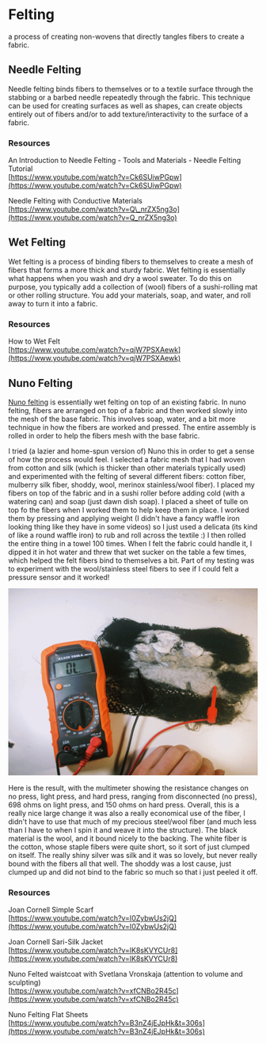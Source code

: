 # Felting

a process of creating non-wovens that directly tangles fibers to create a fabric.

## **Needle Felting**

Needle felting binds fibers to themselves or to a textile surface through the stabbing or a barbed needle repeatedly through the fabric. This technique can be used for creating surfaces as well as shapes, can create objects entirely out of fibers and/or to add texture/interactivity to the surface of a fabric. 

### Resources

An Introduction to Needle Felting - Tools and Materials - Needle Felting Tutorial  
[https://www.youtube.com/watch?v=Ck6SUiwPGpw](https://www.youtube.com/watch?v=Ck6SUiwPGpw)  
  
Needle Felting with Conductive Materials  
[https://www.youtube.com/watch?v=Q\_nrZX5ng3o](https://www.youtube.com/watch?v=Q_nrZX5ng3o)

## **Wet Felting**

Wet felting is a process of binding fibers to themselves to create a mesh of fibers that forms a more thick and sturdy fabric. Wet felting is essentially what happens when you wash and dry a wool sweater. To do this on purpose, you typically add a collection of \(wool\) fibers of a sushi-rolling mat or other rolling structure. You add your materials, soap, and water, and roll away to turn it into a fabric. 

### Resources

How to Wet Felt  
[https://www.youtube.com/watch?v=qjW7PSXAewk](https://www.youtube.com/watch?v=qjW7PSXAewk)

## **Nuno Felting**

[Nuno felting](https://en.wikipedia.org/wiki/Nuno_felting#:~:text=Nuno%20felting%20is%20a%20fabric,gauze%2C%20creating%20a%20lightweight%20felt.) is essentially wet felting on top of an existing fabric. In nuno felting, fibers are arranged on top of a fabric and then worked slowly into the mesh of the base fabric. This involves soap, water, and a bit more technique in how the fibers are worked and pressed. The entire assembly is rolled in order to help the fibers mesh with the base fabric. 

I tried \(a lazier and home-spun version of\) Nuno this in order to get a sense of how the process would feel. I selected a fabric mesh that I had woven from cotton and silk \(which is thicker than other materials typically used\) and experimented with the felting of several different fibers: cotton fiber, mulberry silk fiber, shoddy, wool, merinox stainless/wool fiber\). I placed my fibers on top of the fabric and in a sushi roller before adding cold \(with a watering can\) and soap \(just dawn dish soap\). I placed a sheet of tulle on top fo the fibers when I worked them to help keep them in place. I worked them by pressing and applying weight \(I didn't have a fancy waffle iron looking thing like they have in some videos\) so I just used a delicata \(its kind of like a round waffle iron\) to rub and roll across the textile :\) I then rolled the entire thing in a towel 100 times. When I felt the fabric could handle it, I dipped it in hot water and threw that wet sucker on the table a few times, which helped the felt fibers bind to themselves a bit. Part of my testing was to experiment with the wool/stainless steel fibers to see if I could felt a pressure sensor and it worked!

![](../.gitbook/assets/img_9973-animation.gif)

Here is the result, with the multimeter showing the resistance changes on no press, light press, and hard press, ranging from disconnected \(no press\), 698 ohms on light press, and 150 ohms on hard press. Overall, this is a really nice large change it was also a really economical use of the fiber, I didn't have to use that much of my precious steel/wool fiber \(and much less than I have to when I spin it and weave it into the structure\). The black material is the wool, and it bound nicely to the backing. The white fiber is the cotton, whose staple fibers were quite short, so it sort of just clumped on itself. The really shiny silver was silk and it was so lovely, but never really bound with the fibers all that well. The shoddy was a lost cause, just clumped up and did not bind to the fabric so much so that i just peeled it off.  

### Resources

Joan Cornell Simple Scarf  
[https://www.youtube.com/watch?v=I0ZybwUs2jQ](https://www.youtube.com/watch?v=I0ZybwUs2jQ)

Joan Cornell Sari-Silk Jacket  
[https://www.youtube.com/watch?v=lK8sKVYCUr8](https://www.youtube.com/watch?v=lK8sKVYCUr8)

Nuno Felted waistcoat  with Svetlana Vronskaja \(attention to volume and sculpting\)  
[https://www.youtube.com/watch?v=xfCNBo2R45c](https://www.youtube.com/watch?v=xfCNBo2R45c)  
  
Nuno Felting Flat Sheets  
[https://www.youtube.com/watch?v=B3nZ4jEJpHk&t=306s](https://www.youtube.com/watch?v=B3nZ4jEJpHk&t=306s)  




